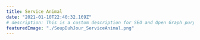 ```yaml
---
title: Service Animal
date: "2021-01-10T22:40:32.169Z"
# description: This is a custom description for SEO and Open Graph purposes, rather than the default generated excerpt. Simply add a description field to the frontmatter.
featuredImage: "./SoupDuhJour_ServiceAnimal.png"
---
```

